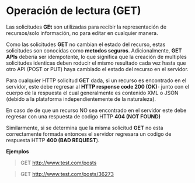 # Operación de lectura (GET)

Las solicitudes **GEt** son utilizadas para recibir la representación de recursos/solo información, no para editar en cualquier manera.

Como las solicitudes **GET** no cambian el estado del recurso, estas solicitudes son conocidas como **metodos seguros**. Adicionalmente, **GET APIs** debería ser idempotente, lo que significa que la creación de multiples solicitudes identicas deben roducir el mismo resultado cada vez hasta que otro API (POST or PUT) haya cambiado el estado del recurso en el servidor.

Para cualquier HTTP solicitud **GET** dada, si un recurso es encontrado en el servidor, este debe regresar al **HTTP response code 200 (OK)**- junto con el cuerpo de la respuesta el cual generalmente es contenido XML o JSON (debido a la plataforma independientemente de la naturaleza).

En caso de de que un recurso NO sea encontrado en el servidor este debe regresar con una respuesta de codigo HTTP **404 (NOT FOUND)**

Similarmente, si se determina que la misma solicitud **GET** no esta correctamente formada entonces el servidor regresara un codigo de respuesta HTTP **400 (BAD REQUEST**).

**Ejemplos**

> GET http://www.test.com/posts

> GET http://www.test.com/posts/36273
